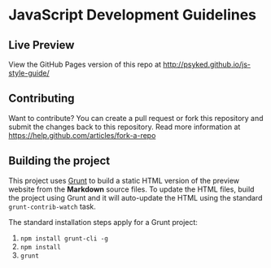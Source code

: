 JavaScript Development Guidelines
=================================

Live Preview
------------
View the GitHub Pages version of this repo at http://psyked.github.io/js-style-guide/

Contributing
------------
Want to contribute? You can create a pull request or fork this repository and submit the 
changes back to this repository.  Read more information at https://help.github.com/articles/fork-a-repo

Building the project
--------------------
This project uses [Grunt](http://gruntjs.com/) to build a static HTML version of the preview website from the **Markdown** source files.
To update the HTML files, build the project using Grunt and it will auto-update the HTML using the standard `grunt-contrib-watch` task.

The standard installation steps apply for a Grunt project:

1. `npm install grunt-cli -g`
2. `npm install`
3. `grunt`
